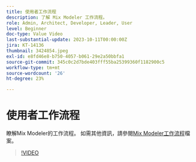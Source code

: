 ```yaml
---
title: 使用者工作流程
description: 了解 Mix Modeler 工作流程。
role: Admin, Architect, Developer, Leader, User
level: Beginner
doc-type: Value Video
last-substantial-update: 2023-10-11T00:00:00Z
jira: KT-14136
thumbnail: 3424854.jpeg
exl-id: e8fd46e8-b750-4057-b061-29e2a50bbfa1
source-git-commit: 345c0c2d7bde403fff55ba25399360f1182900c5
workflow-type: tm+mt
source-wordcount: '26'
ht-degree: 23%

---
```


# 使用者工作流程

瞭解Mix Modeler的工作流程。 如需其他資訊，請參閱[Mix Modeler工作流程](https://experienceleague.adobe.com/zh-hant/docs/mix-modeler/using/get-started/workflow)檔案。

>[!VIDEO](https://video.tv.adobe.com/v/3440218?learn=on&enablevpops&captions=chi_hant)